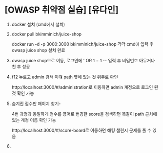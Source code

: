 # [OWASP 취약점 실습] [유다인]


1. docker 설치 (cmd에서 설치)
   
2. docker pull bkimminich/juice-shop
   
   docker run -d -p 3000:3000 bkimminich/juice-shop 각각 cmd에 입력 후 owasp juice shop 설치 완료


3. owasp juice shop으로 이동, 로그인에 ' OR 1 = 1 -- 입력 후 비밀번호 아무거나 친 후 성공



4. f12 누르고 admin 검색
   이떄 path 옆에 있는 것 위주로 확인
   
   http://localhost:3000/#/administration로 이동하면 admin 계정으로 로그인 된 것 확인 가능

5. 숨겨진 점수판 페이지 찾기-

   
   4번 과정과 동일하게 점수를 영어로 변경한 score을 검색하면 똑같이 path 근처에 있는 계정 이름 확인 가능
   
   http://localhost:3000/#/score-board로 이동하면 해킹 챌린지 문제를 풀 수 있음

6. 



